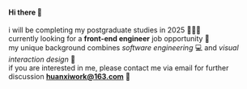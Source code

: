 #### Hi there 👋
i will be completing my postgraduate studies in 2025 👩🏻‍🎓 <br/>
currently looking for a **front-end engineer** job opportunity 🧱 <br/> 
my unique background combines *software engineering* 💻 and *visual interaction design* 🎨 <br/>
if you are interested in me, please contact me via email for further discussion **huanxiwork@163.com** 🫡
